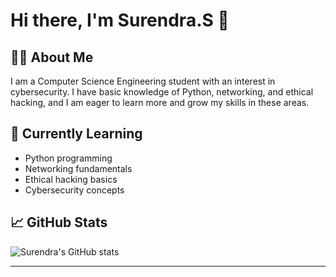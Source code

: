 # Hi there, I'm Surendra.S 👋

## 👨‍💻 About Me

I am a Computer Science Engineering student with an interest in cybersecurity. I have basic knowledge of Python, networking, and ethical hacking, and I am eager to learn more and grow my skills in these areas.

## 🌱 Currently Learning

- Python programming
- Networking fundamentals
- Ethical hacking basics
- Cybersecurity concepts

## 📈 GitHub Stats

![Surendra's GitHub stats](https://github-readme-stats.vercel.app/api?username=surendra26-chick&show_icons=true&theme=radical)

---

<!--
**surendra-26pop/surendra-26pop** is a ✨ special ✨ repository because its `README.md` (this file) appears on your GitHub profile.
-->
